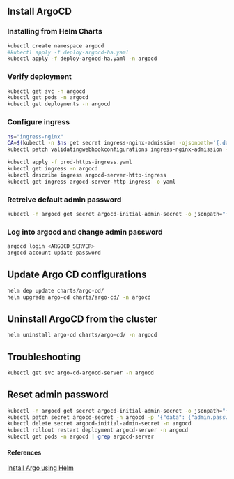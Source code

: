 ## Install ArgoCD
### Installing from Helm Charts
```bash
kubectl create namespace argocd
#kubectl apply -f deploy-argocd-ha.yaml
kubectl apply -f deploy-argocd-ha.yaml -n argocd
```

### Verify deployment
```bash
kubectl get svc -n argocd
kubectl get pods -n argocd
kubectl get deployments -n argocd
```

### Configure ingress

```bash
ns="ingress-nginx"
CA=$(kubectl -n $ns get secret ingress-nginx-admission -ojsonpath='{.data.ca}')
kubectl patch validatingwebhookconfigurations ingress-nginx-admission -n $ns --type='json' -p='[{"op": "add", "path": "/webhooks/0/clientConfig/caBundle", "value":"'$CA'"}]'
```

```bash
kubectl apply -f prod-https-ingress.yaml
kubectl get ingress -n argocd
kubectl describe ingress argocd-server-http-ingress
kubectl get ingress argocd-server-http-ingress -o yaml
```

### Retreive default admin password
```bash
kubectl -n argocd get secret argocd-initial-admin-secret -o jsonpath="{.data.password}" | base64 -d
```

### Log into argocd and change admin password
```bash
argocd login <ARGOCD_SERVER>
argocd account update-password
```










## Update Argo CD configurations
```bash
helm dep update charts/argo-cd/
helm upgrade argo-cd charts/argo-cd/ -n argocd
```

## Uninstall ArgoCD from the cluster
```bash
helm uninstall argo-cd charts/argo-cd/ -n argocd
```

## Troubleshooting
```bash
kubectl get svc argo-cd-argocd-server -n argocd
```

## Reset admin password
```bash
kubectl -n argocd get secret argocd-initial-admin-secret -o jsonpath="{.data.password}" | base64 -d
kubectl patch secret argocd-secret -n argocd -p '{"data": {"admin.password": null, "admin.passwordMtime": null}}'
kubectl delete secret argocd-initial-admin-secret -n argocd
kubectl rollout restart deployment argocd-server -n argocd
kubectl get pods -n argocd | grep argocd-server
```

#### References
[Install Argo using Helm](https://www.arthurkoziel.com/setting-up-argocd-with-helm/)
